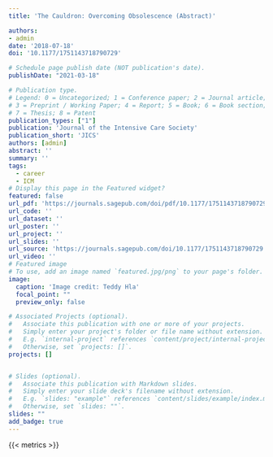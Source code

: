 ```yaml
---
title: 'The Cauldron: Overcoming Obsolescence (Abstract)'

authors:
- admin
date: '2018-07-18'
doi: '10.1177/1751143718790729'

# Schedule page publish date (NOT publication's date).
publishDate: "2021-03-18"

# Publication type.
# Legend: 0 = Uncategorized; 1 = Conference paper; 2 = Journal article;
# 3 = Preprint / Working Paper; 4 = Report; 5 = Book; 6 = Book section;
# 7 = Thesis; 8 = Patent
publication_types: ["1"]
publication: 'Journal of the Intensive Care Society'
publication_short: 'JICS'
authors: [admin]
abstract: ''
summary: ''
tags:
  - career
  - ICM
# Display this page in the Featured widget?
featured: false
url_pdf: 'https://journals.sagepub.com/doi/pdf/10.1177/1751143718790729'
url_code: ''
url_dataset: ''
url_poster: ''
url_project: ''
url_slides: ''
url_source: 'https://journals.sagepub.com/doi/10.1177/1751143718790729'
url_video: ''
# Featured image
# To use, add an image named `featured.jpg/png` to your page's folder. 
image:
  caption: 'Image credit: Teddy Hla'
  focal_point: ""
  preview_only: false

# Associated Projects (optional).
#   Associate this publication with one or more of your projects.
#   Simply enter your project's folder or file name without extension.
#   E.g. `internal-project` references `content/project/internal-project/index.md`.
#   Otherwise, set `projects: []`.
projects: []


# Slides (optional).
#   Associate this publication with Markdown slides.
#   Simply enter your slide deck's filename without extension.
#   E.g. `slides: "example"` references `content/slides/example/index.md`.
#   Otherwise, set `slides: ""`.
slides: ""
add_badge: true
---
```


{{< metrics >}}